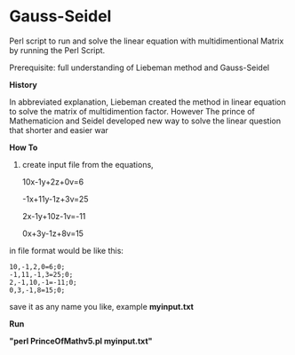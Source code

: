 # Gauss-Seidel
Perl script to run and solve the linear equation with multidimentional Matrix by running the Perl Script.

Prerequisite: full understanding of Liebeman method and Gauss-Seidel

<b> History </b>

In abbreviated explanation, Liebeman created the method in linear equation to solve the matrix of multidimention
factor.
However The prince of Mathematicion and Seidel developed new way to solve the linear question that shorter and easier war 

<b> How To </b>

1. create input file from the equations,

     10x-1y+2z+0v=6  
   
   -1x+11y-1z+3v=25 
    
    2x-1y+10z-1v=-11
    
    0x+3y-1z+8v=15  

in file format would be like this:

    10,-1,2,0=6;0;
    -1,11,-1,3=25;0;
    2,-1,10,-1=-11;0;
    0,3,-1,8=15;0;

save it as any name you like, example <b>myinput.txt</b>

<b> Run </b>

<b> "perl PrinceOfMathv5.pl myinput.txt" </b>
